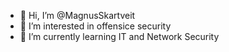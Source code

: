 - 👋 Hi, I’m @MagnusSkartveit
- 👀 I’m interested in offensice security
- 🌱 I’m currently learning IT and Network Security

<!---
MagnusSkartveit/MagnusSkartveit is a ✨ special ✨ repository because its `README.md` (this file) appears on your GitHub profile.
You can click the Preview link to take a look at your changes.
--->
